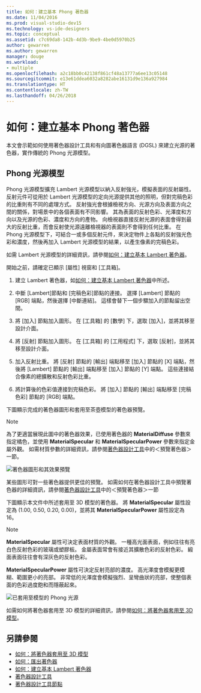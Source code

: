 ```yaml
---
title: 如何：建立基本 Phong 著色器
ms.date: 11/04/2016
ms.prod: visual-studio-dev15
ms.technology: vs-ide-designers
ms.topic: conceptual
ms.assetid: c7c69da8-142b-4d3b-9be9-4be0d5970b25
author: gewarren
ms.author: gewarren
manager: douge
ms.workload:
- multiple
ms.openlocfilehash: a2c18bb0c42138f861cf48a13777a6ee13c05148
ms.sourcegitcommit: e13e61ddea6032a8282abe16131d9e136a927984
ms.translationtype: HT
ms.contentlocale: zh-TW
ms.lasthandoff: 04/26/2018
---
```

# <a name="how-to-create-a-basic-phong-shader"></a>如何：建立基本 Phong 著色器

本文會示範如何使用著色器設計工具和有向圖著色器語言 (DGSL) 來建立光源的著色器，實作傳統的 Phong 光源模型。

## <a name="the-phong-lighting-model"></a>Phong 光源模型

Phong 光源模型擴充 Lambert 光源模型以納入反射強光，模擬表面的反射屬性。 反射元件可從用於 Lambert 光源模型的定向光源提供其他的照明，但對完稿色彩的比重則有不同的處理方式。 反射強光會根據檢視方向、光源方向及表面方向之間的關係，對場景中的各個表面有不同影響。 其為表面的反射色彩、光澤度和方向以及光源的色彩、濃度和方向的產物。 向檢視器直接反射光源的表面會得到最大的反射比重，而會反射使光源遠離檢視器的表面則不會得到任何比重。 在 Phong 光源模型下，可結合一或多個反射元件，來決定物件上各點的反射強光色彩和濃度，然後再加入 Lambert 光源模型的結果，以產生像素的完稿色彩。

如需 Lambert 光源模型的詳細資訊，請參閱[如何：建立基本 Lambert 著色器](../designers/how-to-create-a-basic-lambert-shader.md)。

開始之前，請確定已顯示 [屬性] 視窗和 [工具箱]。

1.  建立 Lambert 著色器，如[如何：建立基本 Lambert 著色器](../designers/how-to-create-a-basic-lambert-shader.md)中所述。

2.  中斷 [Lambert]節點和 [完稿色彩]節點的連接。 選擇 [Lambert] 節點的 [RGB] 端點，然後選擇 [中斷連結]。 這樣會替下一個步驟加入的節點留出空間。

3.  將 [加入] 節點加入圖形。 在 [工具箱] 的 [數學] 下，選取 [加入]，並將其移至設計介面。

4.  將 [反射] 節點加入圖形。 在 [工具箱] 的 [工用程式] 下，選取 [反射]，並將其移至設計介面。

5.  加入反射比重。 將 [反射] 節點的 [輸出] 端點移至 [加入] 節點的 [X] 端點，然後將 [Lambert] 節點的 [輸出] 端點移至 [加入] 節點的 [Y] 端點。 這些連接結合像素的總擴散和反射色彩比重。

6.  將計算後的色彩值連接到完稿色彩。 將 [加入] 節點的 [輸出] 端點移至 [完稿色彩] 節點的 [RGB] 端點。

 下圖顯示完成的著色器圖形和套用至茶壺模型的著色器預覽。

> [!NOTE]
> 為了更適當展現此圖中的著色器效果，已使用著色器的 **MaterialDiffuse** 參數來指定橘色，並使用 **MaterialSpecular** 和 **MaterialSpecularPower** 參數來指定金屬外觀。 如需材質參數的詳細資訊，請參閱[著色器設計工具](../designers/shader-designer.md)中的＜預覽著色器＞一節。

 ![著色器圖形和其效果預覽](../designers/media/digit-lighting-graph.png "Digit-Lighting-Graph")

 某些圖形可對一些著色器提供更佳的預覽。 如需如何在著色器設計工具中預覽著色器的詳細資訊，請參閱[著色器設計工具](../designers/shader-designer.md)中的＜預覽著色器＞一節

 下圖顯示本文件中所述套用至 3D 模型的著色器。 將 **MaterialSpecular** 屬性設定為 (1.00, 0.50, 0.20, 0.00)，並將其 **MaterialSpecularPower** 屬性設定為 16。

> [!NOTE]
> **MaterialSpecular** 屬性可決定表面材質的外觀。 一種高光面表面，例如往往有亮白色反射色彩的玻璃或塑膠板。 金屬表面常會有接近其擴散色彩的反射色彩。 緞面表面往往會有深灰色的反射色彩。
>
> **MaterialSpecularPower** 屬性可決定反射亮部的濃度。 高光澤度會模擬更模糊、範圍更小的亮部。 非常低的光澤度會模擬強烈、呈彎曲狀的亮部，使整個表面的色彩過度飽和而隱蔽起來。

 ![已套用至模型的 Phong 光源](../designers/media/digit-lighting-model.png "Digit-Lighting-Model")

 如需如何將著色器套用至 3D 模型的詳細資訊，請參閱[如何：將著色器套用至 3D 模型](../designers/how-to-apply-a-shader-to-a-3-d-model.md)。

## <a name="see-also"></a>另請參閱

- [如何：將著色器套用至 3D 模型](../designers/how-to-apply-a-shader-to-a-3-d-model.md)
- [如何：匯出著色器](../designers/how-to-export-a-shader.md)
- [如何：建立基本 Lambert 著色器](../designers/how-to-create-a-basic-lambert-shader.md)
- [著色器設計工具](../designers/shader-designer.md)
- [著色器設計工具節點](../designers/shader-designer-nodes.md)